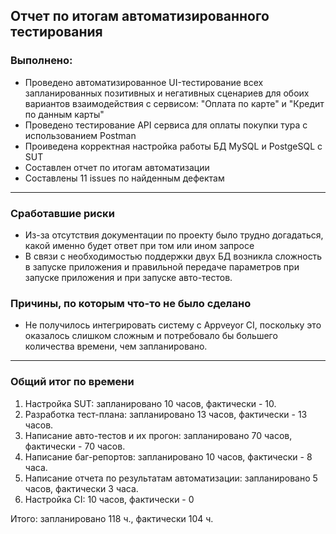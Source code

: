 ## Отчет по итогам автоматизированного тестирования
### Выполнено:
* Проведено автоматизированное UI-тестирование всех запланированных позитивных и негативных сценариев для обоих вариантов взаимодействия с сервисом: "Оплата по карте" и "Кредит по данным карты"
* Проведено тестирование API сервиса для оплаты покупки тура с использованием Postman
* Проиведена корректная настройка работы БД MySQL и PostgeSQL с SUT
* Составлен отчет по итогам автоматизации
* Составлены 11 issues по найденным дефектам
___

### Сработавшие риски
* Из-за отсутствия документации по проекту было трудно догадаться, какой именно будет ответ при том или ином запросе
* В связи с необходимостью поддержки двух БД возникла сложность в запуске приложения и правильной передаче параметров при запуске приложения и при запуске авто-тестов.

### Причины, по которым что-то не было сделано

* Не получилось интегрировать систему с Appveyor CI, поскольку это оказалось слишком сложным и потребовало бы большего количества времени, чем запланировано.
___

### Общий итог по времени
1. Настройка SUT: запланировано 10 часов, фактически - 10. 
2. Разработка тест-плана: запланировано 13 часов, фактически - 13 часов. 
3. Написание авто-тестов и их прогон: запланировано 70 часов, фактически - 70 часов. 
4. Написание баг-репортов: запланировано 10 часов, фактически - 8 часа. 
5. Написание отчета по результатам автоматизации: запланировано 5 часов, фактически 3 часа. 
6. Настройка CI: 10 часов, фактически - 0

Итого: запланировано 118 ч., фактически 104 ч.
